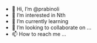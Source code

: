- 👋 Hi, I’m @prabinoli
- 👀 I’m interested in Nth
- 🌱 I’m currently learning 
- 💞️ I’m looking to collaborate on ...
- 📫 How to reach me ...

<!---
prabinoli/prabinoli is a ✨ special ✨ repository because its `README.md` (this file) appears on your GitHub profile.
You can click the Preview link to take a look at your changes.
--->
